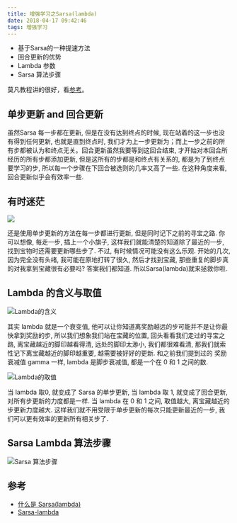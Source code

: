 ```yaml
---
title: 增强学习之Sarsa(lambda)
date: 2018-04-17 09:42:46
tags: 增强学习
---
```


+ 基于Sarsa的一种提速方法
+ 回合更新的优势
+ Lambda 参数
+ Sarsa 算法步骤

<!--more-->
莫凡教程讲的很好，看[参考](https://morvanzhou.github.io/tutorials/machine-learning/reinforcement-learning/3-3-A-sarsa-lambda/)。

## 单步更新 and 回合更新

虽然Sarsa 每一步都在更新, 但是在没有达到终点的时候, 现在站着的这一步也没有得到任何更新, 也就是直到终点时, 我们才为上一步更新为；而上一步之前的所有步都被认为和终点无关。回合更新虽然我要等到这回合结束, 才开始对本回合所经历的所有步都添加更新, 但是这所有的步都是和终点有关系的, 都是为了到终点要学习的步, 所以每一个步骤在下回合被选则的几率又高了一些. 在这种角度来看, 回合更新似乎会有效率一些.

## 有时迷茫

![](/pic/2018-04/04-17-03.png)

 还是使用单步更新的方法在每一步都进行更新, 但是同时记下之前的寻宝之路. 你可以想像, 每走一步, 插上一个小旗子, 这样我们就能清楚的知道除了最近的一步, 找到宝物时还需要更新哪些步了. 不过, 有时候情况可能没有这么乐观. 开始的几次, 因为完全没有头绪, 我可能在原地打转了很久, 然后才找到宝藏, 那些重复的脚步真的对我拿到宝藏很有必要吗? 答案我们都知道. 所以Sarsa(lambda)就来拯救你啦.

## Lambda 的含义与取值

![Lambda的含义](/pic/2018-04/04-17-04.png)

其实 lambda 就是一个衰变值, 他可以让你知道离奖励越远的步可能并不是让你最快拿到奖励的步, 所以我们想象我们站在宝藏的位置, 回头看看我们走过的寻宝之路, 离宝藏越近的脚印越看得清, 远处的脚印太渺小, 我们都很难看清, 那我们就索性记下离宝藏越近的脚印越重要, 越需要被好好的更新. 和之前我们提到过的 奖励衰减值 gamma 一样, lambda 是脚步衰减值, 都是一个在 0 和 1 之间的数.

![Lambda的取值](/pic/2018-04/04-17-05.png)

当 lambda 取0, 就变成了 Sarsa 的单步更新, 当 lambda 取 1, 就变成了回合更新, 对所有步更新的力度都是一样. 当 lambda 在 0 和 1 之间, 取值越大, 离宝藏越近的步更新力度越大. 这样我们就不用受限于单步更新的每次只能更新最近的一步, 我们可以更有效率的更新所有相关步了.

## Sarsa Lambda 算法步骤

![Sarsa 算法步骤](/pic/2018-04/04-17-06.png)

## 参考

+ [什么是 Sarsa(lambda)](https://morvanzhou.github.io/tutorials/machine-learning/reinforcement-learning/3-3-A-sarsa-lambda/)
+ [Sarsa-lambda](https://morvanzhou.github.io/tutorials/machine-learning/reinforcement-learning/3-3-tabular-sarsa-lambda/)
